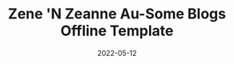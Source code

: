 ---
title: "Zene 'N Zeanne Au-Some Blogs Offline Template"
show_title_on_cover: false
date: "2022-05-12"
version: 4
volume: 1
issue: 1
category: "Au-Some Blogs"
format: "ausome-blogs-v2"
synopsis: "A Sample Offline Template for Zene 'N Zeanne: Au-Some Blogs"
modes_v2: [
    {mode_name: "Original", scenes: ["0", "1-Original", "2", "3-Original", "4"]},
    {mode_name: "Onsite with Health Protocols", scenes: ["0", "1-Onsite with Health Protocols", "2", "3-Onsite with Health Protocols", "4"]},
    {mode_name: "Offsite/Online", scenes: ["0", "1-Offsite or Online", "2", "3-Offsite or Online", "4"]}
]
---